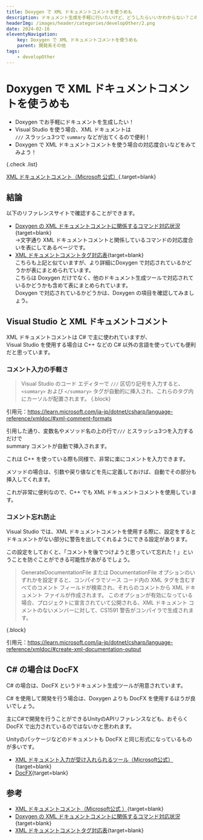 ```yaml
---
title: Doxygen で XML ドキュメントコメントを使うめも
description: ドキュメント生成を手軽に行いたいけど、どうしたらいいかわからない？この記事では、Doxygenを使った簡単な方法や、Visual Studioでの便利なXMLドキュメントコメントの活用法を紹介しています。さらに、C#開発者には必見のドキュメント生成ツールであるDocFXについても紹介しています。XMLドキュメントの使い方やツールの選び方について知りたい方はぜひ読んでみてください！
headerImg: /images/header/categories/developOther/2.png
date: 2024-02-16
eleventyNavigation:
    key: Doxygen で XML ドキュメントコメントを使うめも
    parent: 開発系その他
tags:
    - developOther
---
```

# Doxygen で XML ドキュメントコメントを使うめも

- Doxygen でお手軽にドキュメントを生成したい！
- Visual Studio を使う場合、XML ドキュメントは  
`///` スラッシュ3つで `summary` などが出てくるので便利！
- Doxygen で XML ドキュメントコメントを使う場合の対応度合いなどをみてみよう！

{.check .list}

[XML ドキュメントコメント（Microsoft 公式）](https://learn.microsoft.com/ja-jp/dotnet/csharp/language-reference/xmldoc/){.target=blank}

## 結論

以下のリファレンスサイトで確認することができます。

- [Doxygen の XML ドキュメントコメントに関係するコマンド対応状況](https://cercopes-z.com/Doxygen/list-xmldoc-dxy.html){target=blank}  
→文字通り XML ドキュメントコメントと関係しているコマンドの対応度合いを表にしてあるページです。
- [XML ドキュメントコメントタグ対応表](https://cercopes-z.com/XMLDoc/index.html){target=blank}  
こちらも上記と似ていますが、より詳細にDoxygen で対応されているかどうかが表にまとめられています。  
こちらは Doxygen だけでなく、他のドキュメント生成ツールで対応されているかどうかも含めて表にまとめられています。  
Doxygen で対応されているかどうかは、Doxygen の項目を確認してみましょう。

## Visual Studio と XML ドキュメントコメント

XML ドキュメントコメントは C# で主に使われていますが、  
Visual Studio を使用する場合は C++ などの C# 以外の言語を使っていても便利だと思っています。

### コメント入力の手軽さ
> Visual Studio のコード エディターで `///` 区切り記号を入力すると、`<summary>` および `</summary>` タグが自動的に挿入され、これらのタグ内にカーソルが配置されます。
{.block}

引用元：https://learn.microsoft.com/ja-jp/dotnet/csharp/language-reference/xmldoc/#xml-comment-formats

引用した通り、変数名やメソッド名の上の行で`///` とスラッシュ3つを入力するだけで  
summary コメントが自動で挿入されます。

これは C++ を使っている際も同様で、非常に楽にコメントを入力できます。

メソッドの場合は、引数や戻り値などを先に定義しておけば、自動でその部分も挿入してくれます。

これが非常に便利なので、C++ でも XML ドキュメントコメントを使用しています。

### コメント忘れ防止
Visual Studio では、XML ドキュメントコメントを使用する際に、設定をするとドキュメントがない部分に警告を出してくれるようにできる設定があります。

この設定をしておくと、「コメントを後でつけようと思っていて忘れた！」ということを防ぐことができる可能性があがるでしょう。

> GenerateDocumentationFile または DocumentationFile オプションのいずれかを設定すると、コンパイラでソース コード内の XML タグを含むすべてのコメント フィールドが検索され、それらのコメントから XML ドキュメント ファイルが作成されます。 このオプションが有効になっている場合、プロジェクトに宣言されていて公開される、XML ドキュメント コメントのないメンバーに対して、CS1591 警告がコンパイラで生成されます。

{.block}

引用元：https://learn.microsoft.com/ja-jp/dotnet/csharp/language-reference/xmldoc/#create-xml-documentation-output

## C# の場合は DocFX
C# の場合は、DocFX というドキュメント生成ツールが用意されています。

C# を使用して開発を行う場合は、Doxygen よりも DocFX を使用するほうが良いでしょう。

主にC#で開発を行うことができるUnityのAPIリファレンスなども、おそらく DocFX で出力されているのではないかと思われます。

Unityのパッケージなどのドキュメントも DocFX と同じ形式になっているものが多いです。

- [XML ドキュメント入力が受け入れられるツール（Microsoft公式）](https://learn.microsoft.com/ja-jp/dotnet/csharp/language-reference/xmldoc/#tools-that-accept-xml-documentation-input){target=blank}
- [DocFX](https://dotnet.github.io/docfx/){target=blank}

## 参考
- [XML ドキュメントコメント（Microsoft公式 ）](https://learn.microsoft.com/ja-jp/dotnet/csharp/language-reference/xmldoc/){target=blank}
- [Doxygen の XML ドキュメントコメントに関係するコマンド対応状況](https://cercopes-z.com/Doxygen/list-xmldoc-dxy.html){target=blank}
- [XML ドキュメントコメントタグ対応表](https://cercopes-z.com/XMLDoc/index.html){target=blank}